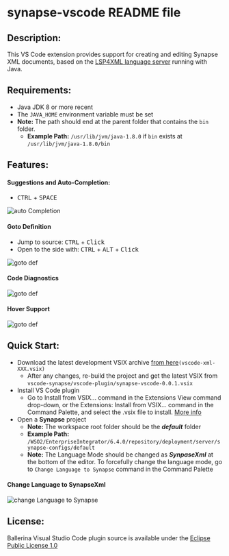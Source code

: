 # synapse-vscode README file

## Description:
This VS Code extension provides support for creating and editing Synapse XML documents, based on the [LSP4XML language server](https://github.com/angelozerr/lsp4xml) running with Java.

## Requirements:
- Java JDK 8 or more recent
- The `JAVA_HOME` environment variable must be set
- **Note:** The path should end at the parent folder that contains the `bin `folder.
    - **Example Path:** `/usr/lib/jvm/java-1.8.0` if `bin` exists at `/usr/lib/jvm/java-1.8.0/bin`

## Features:

#### Suggestions and Auto-Completion: 
* <kbd>CTRL</kbd> + <kbd>SPACE</kbd>

![auto Completion](https://raw.githubusercontent.com/sajinieKavindya/vscode-synapse/master/vscode-plugin/docs/autoCompletionSnippets.gif)

#### Goto Definition 
* Jump to source: <kbd>CTRL</kbd> + <kbd>Click</kbd>    
* Open to the side with: <kbd>CTRL</kbd> + <kbd>ALT</kbd> + <kbd>Click</kbd>

![goto def](https://raw.githubusercontent.com/sajinieKavindya/vscode-synapse/master/vscode-plugin/docs/gotoDefinition.gif)

#### Code Diagnostics
![goto def](https://raw.githubusercontent.com/sajinieKavindya/vscode-synapse/master/vscode-plugin/docs/diagnostic.gif)

#### Hover Support
![goto def](https://raw.githubusercontent.com/sajinieKavindya/vscode-synapse/master/vscode-plugin/docs/hover1.gif)

## Quick Start:
- Download the latest development VSIX archive [from here](https://github.com/sajinieKavindya/vscode-synapse/blob/master/vscode-plugin/synapse-vscode-0.0.1.vsix)`(vscode-xml-XXX.vsix)`
    - After any changes, re-build the project and get the latest VSIX from `vscode-synapse/vscode-plugin/synapse-vscode-0.0.1.vsix`
- Install VS Code plugin
    - Go to Install from VSIX... command in the Extensions View command drop-down, or the Extensions: Install from VSIX... command in the Command Palette, and select the .vsix file to install. [More info](https://code.visualstudio.com/docs/editor/extension-gallery#_install-from-a-vsix)
- Open a **Synapse** project
    - **Note:** The workspace root folder should be the **_default_** folder
    - **Example Path:** `/WSO2/EnterpriseIntegrator/6.4.0/repository/deployment/server/synapse-configs/default`
    - **Note:** The Language Mode should be changed as **_SynpaseXml_** at the bottom of the editor. To forcefully change the language mode, go to `Change Language to Synapse` command in the Command Palette

#### Change Language to SynapseXml

![change Language to Synapse](https://raw.githubusercontent.com/sajinieKavindya/vscode-synapse/master/vscode-plugin/docs/changeLang.gif)

## License:

Ballerina Visual Studio Code plugin source is available under the [Eclipse Public License 1.0](https://github.com/redhat-developer/vscode-xml/blob/master/LICENSE)